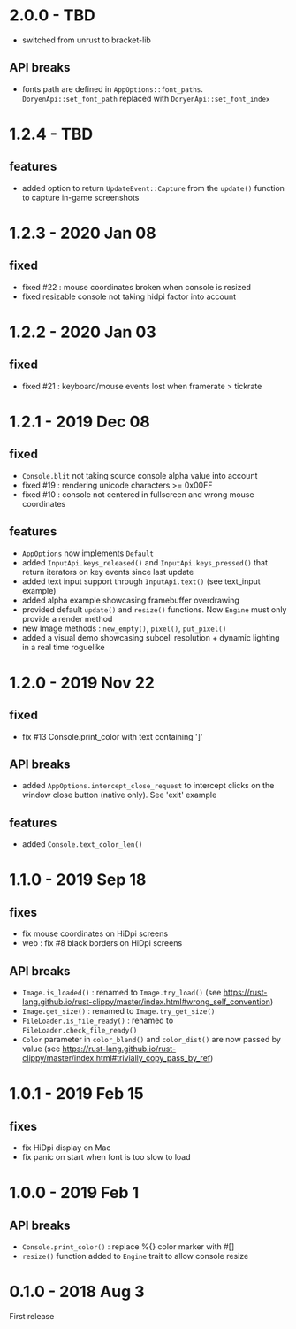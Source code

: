 # 2.0.0 - TBD
* switched from unrust to bracket-lib
## API breaks
* fonts path are defined in `AppOptions::font_paths`. `DoryenApi::set_font_path` replaced with `DoryenApi::set_font_index`

# 1.2.4 - TBD
## features
* added option to return `UpdateEvent::Capture` from the `update()` function to capture in-game screenshots

# 1.2.3 - 2020 Jan 08
## fixed
* fixed #22 : mouse coordinates broken when console is resized
* fixed resizable console not taking hidpi factor into account

# 1.2.2 - 2020 Jan 03
## fixed
* fixed #21 : keyboard/mouse events lost when framerate > tickrate

# 1.2.1 - 2019 Dec 08
## fixed
* `Console.blit` not taking source console alpha value into account
* fixed #19 : rendering unicode characters >= 0x00FF
* fixed #10 : console not centered in fullscreen and wrong mouse coordinates
## features
* `AppOptions` now implements `Default`
* added `InputApi.keys_released()` and `InputApi.keys_pressed()` that return iterators on key events since last update
* added text input support through `InputApi.text()` (see text_input example)
* added alpha example showcasing framebuffer overdrawing
* provided default `update()` and `resize()` functions. Now `Engine` must only provide a render method
* new Image methods : `new_empty()`, `pixel()`, `put_pixel()`
* added a visual demo showcasing subcell resolution + dynamic lighting in a real time roguelike

# 1.2.0 - 2019 Nov 22
## fixed
* fix #13 Console.print_color with text containing ']'
## API breaks
* added `AppOptions.intercept_close_request` to intercept clicks on the window close button (native only). See 'exit' example
## features
* added `Console.text_color_len()`

# 1.1.0 - 2019 Sep 18
## fixes
* fix mouse coordinates on HiDpi screens
* web : fix #8 black borders on HiDpi screens
## API breaks
* `Image.is_loaded()` : renamed to `Image.try_load()` (see https://rust-lang.github.io/rust-clippy/master/index.html#wrong_self_convention)
* `Image.get_size()` : renamed to `Image.try_get_size()`
* `FileLoader.is_file_ready()` : renamed to `FileLoader.check_file_ready()`
* `Color` parameter in `color_blend()` and `color_dist()` are now passed by value (see https://rust-lang.github.io/rust-clippy/master/index.html#trivially_copy_pass_by_ref)

# 1.0.1 - 2019 Feb 15
## fixes
* fix HiDpi display on Mac
* fix panic on start when font is too slow to load

# 1.0.0 - 2019 Feb 1
## API breaks
* `Console.print_color()` : replace %{} color marker with #[]
* `resize()` function added to `Engine` trait to allow console resize

# 0.1.0 - 2018 Aug 3
First release
